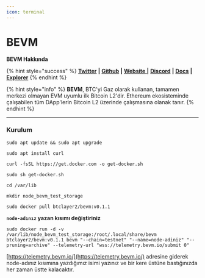 ```yaml
---
icon: terminal
---
```


# BEVM

**BEVM Hakkında**

{% hint style="success" %}
[**Twitter**](https://twitter.com/BTClayer2) **|** [**Github**](https://github.com/btclayer2/BEVM) **|** [**Website** ](https://www.bevm.io/)**|** [**Discord**](https://discord.com/invite/AGcRqkTBAV) **|** [**Docs**](https://documents.bevm.io/) **|** [**Explorer**](https://telemetry.chainx.org/#list/0x6ac13efb5b368b97b4934cef6edfdd99c2af51ba5109bfb8dacc116f9c584c10)
{% endhint %}

{% hint style="info" %}
**BEVM**, BTC'yi Gaz olarak kullanan, tamamen merkezi olmayan EVM uyumlu ilk Bitcoin L2'dir. Ethereum ekosisteminde çalışabilen tüm DApp'lerin Bitcoin L2 üzerinde çalışmasına olanak tanır.
{% endhint %}

***

### Kurulum

```
sudo apt update && sudo apt upgrade
```

```
sudo apt install curl
```

```
curl -fsSL https://get.docker.com -o get-docker.sh
```

```
sudo sh get-docker.sh
```

```
cd /var/lib
```

```
mkdir node_bevm_test_storage
```

```
sudo docker pull btclayer2/bevm:v0.1.1
```

**`node-adınız` yazan kısımı değiştiriniz**

```
sudo docker run -d -v /var/lib/node_bevm_test_storage:/root/.local/share/bevm btclayer2/bevm:v0.1.1 bevm "--chain=testnet" "--name=node-adiniz" "--pruning=archive" --telemetry-url "wss://telemetry.bevm.io/submit 0"
```

[https://telemetry.bevm.io/](https://telemetry.bevm.io/) adresine giderek node-adınız kısımına yazdığımız isimi yazınız ve bir kere üstüne bastığınızda her zaman üstte kalacaktır.&#x20;
